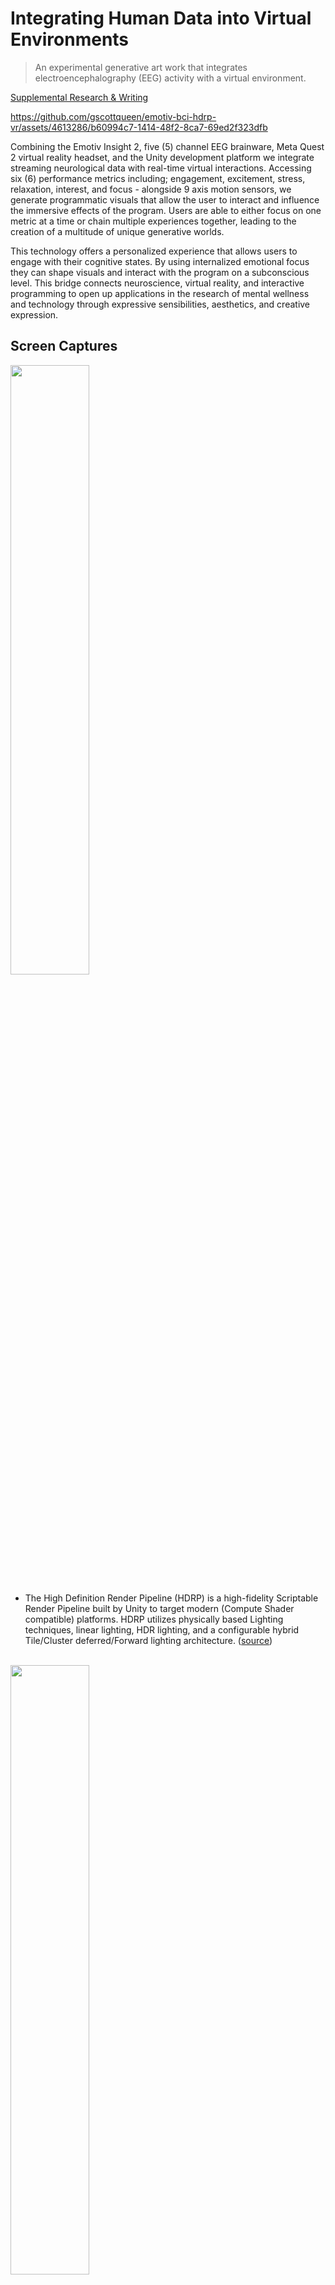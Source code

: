 # Integrating Human Data into Virtual Environments

> An experimental generative art work that integrates electroencephalography (EEG) activity with a virtual environment.

[Supplemental Research & Writing](https://docs.google.com/document/d/1fecL9E1dA5AUxQGLOU4fsZUmMXT6Wm6GzOxjJ7qpnlI/edit?usp=drivesdk)

https://github.com/gscottqueen/emotiv-bci-hdrp-vr/assets/4613286/b60994c7-1414-48f2-8ca7-69ed2f323dfb

Combining the Emotiv Insight 2, five (5) channel EEG brainware, Meta Quest 2 virtual reality headset, and the Unity development platform we integrate streaming neurological data with real-time virtual interactions. Accessing six (6) performance metrics including; engagement, excitement, stress, relaxation, interest, and focus - alongside 9 axis motion sensors, we generate programmatic visuals that allow the user to interact and influence the immersive effects of the program. Users are able to either focus on one metric at a time or chain multiple experiences together, leading to the creation of a multitude of unique generative worlds.

This technology offers a personalized experience that allows users to engage with their cognitive states. By using internalized emotional focus they can shape visuals and interact with the program on a subconscious level. This bridge connects neuroscience, virtual reality, and interactive programming to open up applications in the research of mental wellness and technology through expressive sensibilities, aesthetics, and creative expression.

## Screen Captures

<img src="https://github.com/gscottqueen/emotiv-bci-hdrp-vr/assets/4613286/8f290ec8-5e5a-4f5d-aa3a-dba1551fc07e" width=50% height=50%>

</br>

- The High Definition Render Pipeline (HDRP) is a high-fidelity Scriptable Render Pipeline built by Unity to target modern (Compute Shader compatible) platforms. HDRP utilizes physically based Lighting techniques, linear lighting, HDR lighting, and a configurable hybrid Tile/Cluster deferred/Forward lighting architecture. ([source](https://www.bing.com/search?pglt=41&q=high+definition+rendering+pipeline&cvid=90e88c5abd584a6e9d01aba3541f2dc8&aqs=edge.0.0j69i57j0l7.5238j0j1&FORM=ANAB01&PC=U531))

</br>

<img src="https://github.com/gscottqueen/emotiv-bci-hdrp-vr/assets/4613286/5edaa554-ad9e-4265-84b5-49a05372d43c" width=50% height=50%>

</br>

- The graphic menu is integrated to search for avalible devices via bluetooth and allow a user to select which device they would like to integrate with the session.

</br>

<img src="https://github.com/gscottqueen/emotiv-bci-hdrp-vr/assets/4613286/e17efe84-71ec-4475-acd3-8e47be5b69c7" width=50% height=50%>

</br>

- When the channels for emotional response are of a connectivity value greater than 80%, interactive elements intantiate into the scene. Here each of these boxes represents a different emotional data point.

</br>

<img src="https://github.com/gscottqueen/emotiv-bci-hdrp-vr/assets/4613286/7d352ad1-f6cf-4711-9408-7f947754fc08" width=50% height=50%>

</br>

- These data points are then passed through to generative visual effects, like this particle ray system.
 
</br>
 
<img src="https://github.com/gscottqueen/emotiv-bci-hdrp-vr/assets/4613286/e86adae5-7a0c-4d04-b89a-a5bea594c0d6" width=50% height=50%>

</br>

- In some cases we work to push the graphical limits. In this scene we are baking 500000+ animated hair material frames. Eventualy we will push this work to the [DOTS programing design pattern](https://unity.com/dots) to see these limits go even further.

</br>




## Active Development

There are different builds and branches that are in active development, each has its own system and hardware requirements.

**Default System Requirements**

- PC with Graphics Enable GPU
  
  > I'm currently using
  > Version:  Direct3D 11.0 [level 11.1]
    Renderer: NVIDIA GeForce RTX 3070 Ti (ID=0x2482)
    Vendor:   NVIDIA
    VRAM:     8031 MB
    Driver:   31.0.15.2824
 
- Windows 10+ ( the emotiv launcher does not yet support Windows 11)
- Unity 2022+ ( current version is 2022.3.2f1), via the [Unity Hub](https://unity.com/unity-hub)
- [Meta Quest 2](https://www.meta.com/quest/products/quest-2/)
- [Meta Quest Developer Hub](https://developer.oculus.com/meta-quest-developer-hub/)
- [Meta Quest Developer Mode Access](https://www.bing.com/videos/search?q=how+to+set+up+developer+mode+oculus+2&qpvt=how+to+set+up+developer+mode+oculus+2&view=detail&mid=A4BE460E591842321D8BA4BE460E591842321D8B&&FORM=VRDGAR&ru=%2Fvideos%2Fsearch%3Fq%3Dhow%2Bto%2Bset%2Bup%2Bdeveloper%2Bmode%2Boculus%2B2%26qpvt%3Dhow%2Bto%2Bset%2Bup%2Bdeveloper%2Bmode%2Boculus%2B2%26FORM%3DVDRE)
- [Meta Link](https://www.meta.com/quest/setup/)

### 1. Open Explore
[This build package is for demonstration of interactions without the brainware dependency.](https://drive.google.com/file/d/1Qlgar3oFswinqbXLeUL5ud7afwuF94OQ/view?usp=sharing)

### 2. experimental-bci-integration-virtual

We use this branch to work virtualized hardware from the Emotiv Launcher.

**Additional Dependencies**
- [Emotiv Launcher](https://www.emotiv.com/emotiv-launcher/)
- [Emotiv Developers License and Key](https://www.emotiv.com/developer/)

With this branch you can establish a virtual brainware device and use it to imulate generative conection points in the interactive experiences.

### 3. experimental-bci-integration

We use this branch to work with physical brainware.

**Additional Dependencies**
- [Emotiv Insight 2 (5 channel) EEG](https://www.emotiv.com/insight/)

Same as above, but with a physical device connected via bluetooth.  This has some additinoal quaternion data points that are only avalible through the physical device.

#### Dependencies:

This project was initated by leveraging the [Emotiv-Unity-Plugin](https://github.com/Emotiv/unity-plugin) and is included with this project as a submodule.

